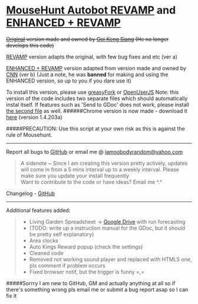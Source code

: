 [MouseHunt Autobot REVAMP](https://greasyfork.org/en/scripts/6092-mousehunt-autobot-revamp) and [ENHANCED + REVAMP](https://greasyfork.org/en/scripts/6514-mousehunt-autobot-enhanced-revamp)
=========

~~[Original](http://userscripts-mirror.org/scripts/show/78731.html) version made and owned by [Ooi Keng Siang](http://ooiks.com/blog/mousehunt-autobot) \(He no longer develops this code\)~~

[REVAMP](https://greasyfork.org/en/scripts/6092-mousehunt-autobot-revamp) version adapts the original, with few bug fixes and etc \(ver a\)

[ENHANCED + REVAMP](https://greasyfork.org/en/scripts/6514-mousehunt-autobot-enhanced-revamp) version adapted from version made and owned by [CNN](https://devcnn.wordpress.com/) \(ver b\) \(Just a note, he was **banned** for making and using the ENHANCED version, so up to you if you dare use it\)

To install this version, please use [greasyFork](https://greasyfork.org/en/scripts/6092-mousehunt-autobot) or [OpenUserJS](https://openuserjs.org/scripts/nobodyrandom/MouseHunt_AutoBot_REVAMP)
Note: this version of the code includes two separate files which should automatically instal itself. If features such as 'Send to GDoc' does not work, please install [the second file](https://greasyfork.org/en/scripts/6094-mousehunt-autobot-additional-thing) as well.
######Chrome version is now made - download it [here](https://github.com/nobodyrandom/mhAutobot/raw/master/chromeExtension.crx) (version 1.4.203a)

#####PRECAUTION: Use this script at your own risk as this is against the rule of Mousehunt.
*****
Report all bugs to [GitHub](https://github.com/nobodyrandom/mhAutobot/issues) or email me @ <iamnobodyrandom@yahoo.com>   
>	A sidenote ~ Since I am creating this version pretty actively, updates will come in from a 5 mins interval up to a weekly interval. Please make sure you update your install frequently   
>	Want to contribute to the code or have ideas? Email me \^.\^

Changelog - [GitHub](https://github.com/nobodyrandom/mhAutobot/commits/master)
*****
Additional features added:
>*	Living Garden Spreadsheet -> [Google Drive](https://docs.google.com/spreadsheet/ccc?key=0Ag_KH_nuVUjbdGtldjJkWUJ4V1ZpUDVwd1FVM0RTM1E&usp=sharing) with run forecasting
>*	(TODO: write up a instruction manual for the GDoc, but it should be pretty self explanatory)
>*	Area clocks
>*	Auto Kings Reward popup (check the settings)
>*  Cleaned code
>*  Removed not working sound player and replaced with HTML5 one, pls comment if problem occurs
>*  Fixed browser notif, but the trigger is funny =,=

#####Sorrry I am new to GitHub, GM and actually anything at all so if there's something wrong pls email me or submit a bug report asap so I can fix it